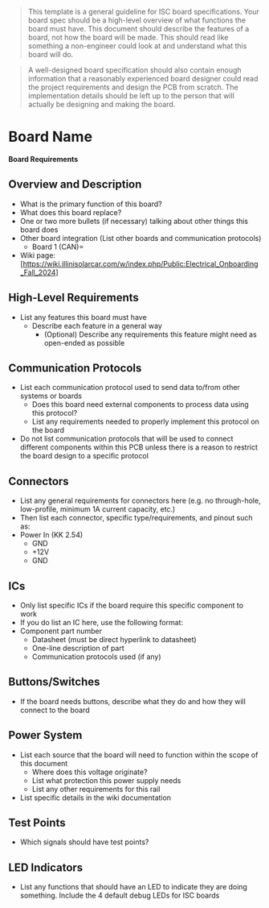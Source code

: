 > This template is a general guideline for ISC board specifications. Your board spec should be a high-level overview of what functions the board must have. This document should describe the features of a board, not how the board will be made. This should read like something a non-engineer could look at and understand what this board will do.

> A well-designed board specification should also contain enough information that a reasonably experienced board designer could read the project requirements and design the PCB from scratch. The implementation details should be left up to the person that will actually be designing and making the board.


# Board Name
**Board Requirements**


## Overview and Description
- What is the primary function of this board?
- What does this board replace?
- One or two more bullets (if necessary) talking about other things this board does
- Other board integration (List other boards and communication protocols)
	- Board 1 (CAN)=
- Wiki page: [https://wiki.illinisolarcar.com/w/index.php/Public:Electrical_Onboarding_Fall_2024]

## High-Level Requirements
- List any features this board must have
	- Describe each feature in a general way
		- (Optional) Describe any requirements this feature might need as open-ended as possible

## Communication Protocols
- List each communication protocol used to send data to/from other systems or boards
	- Does this board need external components to process data using this protocol?
	- List any requirements needed to properly implement this protocol on the board
- Do not list communication protocols that will be used to connect different components within this PCB unless there is a reason to restrict the board design to a specific protocol

## Connectors
 - List any general requirements for connectors here (e.g. no through-hole, low-profile, minimum 1A current capacity, etc.)
 - Then list each connector, specific type/requirements, and pinout such as:
 - Power In (KK 2.54)
	- GND
	- +12V
	- GND

## ICs
- Only list specific ICs if the board require this specific component to work
- If you do list an IC here, use the following format:
- Component part number
	- Datasheet (must be direct hyperlink to datasheet)
	- One-line description of part
	- Communication protocols used (if any)

## Buttons/Switches
- If the board needs buttons, describe what they do and how they will connect to the board

## Power System
- List each source that the board will need to function within the scope of this document
	- Where does this voltage originate?
	- List what protection this power supply needs
	- List any other requirements for this rail
- List specific details in the wiki documentation

## Test Points
- Which signals should have test points?

## LED Indicators
- List any functions that should have an LED to indicate they are doing something. Include the 4 default debug LEDs for ISC boards
